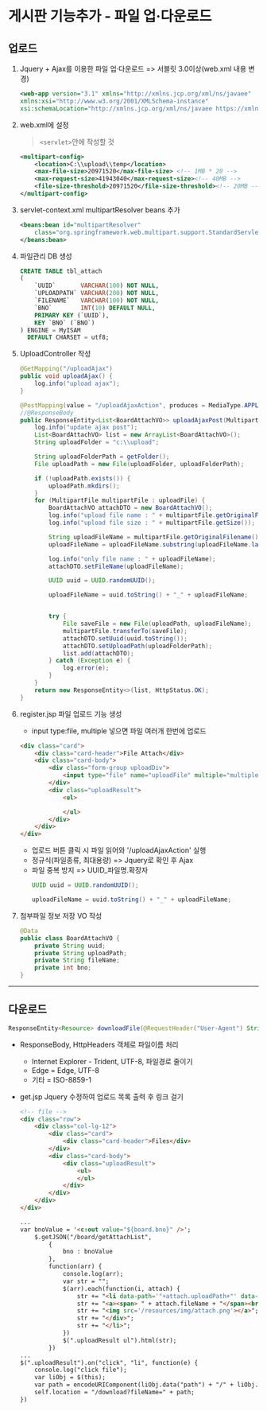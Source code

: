 # 게시판 기능추가 - 파일 업·다운로드
## 업로드
1. Jquery + Ajax를 이용한 파일 업·다운로드 => 서블릿 3.0이상(web.xml 내용 변경)
	```xml
	<web-app version="3.1" xmlns="http://xmlns.jcp.org/xml/ns/javaee"
	xmlns:xsi="http://www.w3.org/2001/XMLSchema-instance"
	xsi:schemaLocation="http://xmlns.jcp.org/xml/ns/javaee https://xmlns.jcp.org/xml/ns/javaee/web-app_3_1.xsd" id="WebApp_ID">
	```

2. web.xml에 <multipart-config> 설정
	> `<servlet>`안에 작성할 것
	```xml
	<multipart-config>
		<location>C:\\upload\\temp</location>
		<max-file-size>20971520</max-file-size>	<!-- 1MB * 20 -->
		<max-request-size>41943040</max-request-size><!-- 40MB -->
		<file-size-threshold>20971520</file-size-threshold><!-- 20MB -->
	</multipart-config>
	```

3. servlet-context.xml multipartResolver beans 추가
	```xml
	<beans:bean id="multipartResolver"
		class="org.springframework.web.multipart.support.StandardServletMultipartResolver">
	</beans:bean>
	```
4. 파일관리 DB 생성
	```sql
	CREATE TABLE tbl_attach
	(
	    `UUID`       VARCHAR(100) NOT NULL,
	    `UPLOADPATH` VARCHAR(200) NOT NULL,
	    `FILENAME`   VARCHAR(100) NOT NULL,
	    `BNO`        INT(10) DEFAULT NULL,
	    PRIMARY KEY (`UUID`),
	    KEY `BNO` (`BNO`)
	) ENGINE = MyISAM
	  DEFAULT CHARSET = utf8;
	```
5. UploadController 작성
	```java
	@GetMapping("/uploadAjax")
	public void uploadAjax() {
		log.info("upload ajax");
	}

	@PostMapping(value = "/uploadAjaxAction", produces = MediaType.APPLICATION_JSON_UTF8_VALUE)
	//@ResponseBody
	public ResponseEntity<List<BoardAttachVO>> uploadAjaxPost(MultipartFile[] uploadFile) {
		log.info("update ajax post");
		List<BoardAttachVO> list = new ArrayList<BoardAttachVO>();
		String uploadFolder = "c:\\upload";

		String uploadFolderPath = getFolder();
		File uploadPath = new File(uploadFolder, uploadFolderPath);

		if (!uploadPath.exists()) {
			uploadPath.mkdirs();
		}
		for (MultipartFile multipartFile : uploadFile) {
			BoardAttachVO attachDTO = new BoardAttachVO();
			log.info("upload file name : " + multipartFile.getOriginalFilename());
			log.info("upload file size : " + multipartFile.getSize());

			String uploadFileName = multipartFile.getOriginalFilename();
			uploadFileName = uploadFileName.substring(uploadFileName.lastIndexOf("\\") + 1);

			log.info("only file name : " + uploadFileName);
			attachDTO.setFileName(uploadFileName);

			UUID uuid = UUID.randomUUID();

			uploadFileName = uuid.toString() + "_" + uploadFileName;


			try {
				File saveFile = new File(uploadPath, uploadFileName);
				multipartFile.transferTo(saveFile);
				attachDTO.setUuid(uuid.toString());
				attachDTO.setUploadPath(uploadFolderPath);
				list.add(attachDTO);
			} catch (Exception e) {
				log.error(e);
			}
		}
		return new ResponseEntity<>(list, HttpStatus.OK);
	}
	```

6. register.jsp 파일 업로드 기능 생성
	* input type:file, multiple 넣으면 파일 여러개 한번에 업로드
	```html
	<div class="card">
		<div class="card-header">File Attach</div>
		<div class="card-body">
			<div class="form-group uploadDiv">
				<input type="file" name="uploadFile" multiple="multiple">
			</div>
			<div class="uploadResult">
				<ul>

				</ul>
			</div>
		</div>
	</div>
	```

	* 업로드 버튼 클릭 시 파일 읽어와 '/uploadAjaxAction' 실행
	* 정규식(파일종류, 최대용량) => Jquery로 확인 후 Ajax
	* 파일 중복 방지 => UUID_파일명.확장자
		```java
		UUID uuid = UUID.randomUUID();

		uploadFileName = uuid.toString() + "_" + uploadFileName;
		``` 

7. 첨부파일 정보 저장 VO 작성
	```java
	@Data
	public class BoardAttachVO {
		private String uuid;
		private String uploadPath;
		private String fileName;
		private int bno;
	}
	```
---
## 다운로드
```java
ResponseEntity<Resource> downloadFile(@RequestHeader("User-Agent") String userAgent, String fileName)
```
* ResponseBody, HttpHeaders 객체로 파일이름 처리
	* Internet Explorer - Trident, UTF-8, 파일경로 줄이기
	* Edge = Edge, UTF-8
	* 기타 = ISO-8859-1

* get.jsp Jquery 수정하여 업로드 목록 출력 후 링크 걸기
	```html
	<!-- file -->
	<div class="row">
		<div class="col-lg-12">
			<div class="card">
				<div class="card-header">Files</div>
			</div>
			<div class="card-body">
				<div class="uploadResult">
					<ul>
					</ul>
				</div>
			</div>
		</div>
	</div>
	```
	```html
	...
	var bnoValue = '<c:out value="${board.bno}" />';
		$.getJSON("/board/getAttachList",
			{
				bno : bnoValue
			},
			function(arr) {
				console.log(arr);
				var str = "";
				$(arr).each(function(i, attach) {
					str += "<li data-path='"+attach.uploadPath+"' data-uuid='"+attach.uuid+"' data-filename='"+attach.fileName+"'><div>";
					str += "<a><span> " + attach.fileName + "</span><br/>";
					str += "<img src='/resources/img/attach.png'></a>";
					str += "</div>";
					str += "</li>";
				})
				$(".uploadResult ul").html(str);
			})
	...
	$(".uploadResult").on("click", "li", function(e) {
		console.log("click file");
		var liObj = $(this);
		var path = encodeURIComponent(liObj.data("path") + "/" + liObj.data("uuid") + "_" + liObj.data("filename"));
		self.location = "/download?fileName=" + path;
	})
	```
